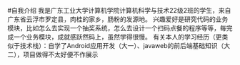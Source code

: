 #自我介绍
我是广东工业大学计算机学院计算机科学与技术22级2班的学生，来自广东省云浮市罗定县，肉桂的家乡，肠粉的发源地。
兴趣爱好是研究代码的业务模块，比如怎么去实现一个抽奖系统，怎么去设计一个扫码点餐的程序等等，每完成一个业务模块，成就感跃然码上，虽然学得很慢。
有关本人的学习经历（更类似于技术栈）：自学了Android应用开发（大一）、javaweb的前后端基础知识（大二），项目做得不太好便不作展示
